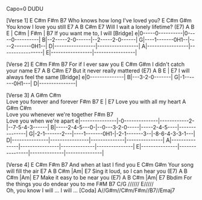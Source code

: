 Capo=0
DUDU

[Verse 1]
    E         C#m        F#m       B7
Who knows how long I've loved you?
    E      C#m      G#m
You know I love you still
E7   A      B      C#m      E7
Will I wait a lonely lifetime?
(E7)    A     B      E | C#m | F#m | B7
If you want me to, I will
[Bridge]
e|0-----0----------|0-----0----------|
B|--2-----2-0------|--2-----2-0------|
G|----1-------0H1--|----2-------0H1--|
D|-----------------|-----------------|
A|-----------------|-----------------|
E|-----------------|-----------------|

[Verse 2]
    E    C#m   F#m   B7
For if I ever saw you
E        C#m        G#m
I didn't catch your name
E7     A      B      C#m      E7
But it never really mattered
(E7)    A     B      E | E7
I will always feel the same
[Bridge]
e|0--------------|
B|---3-2-0-------|
G|-1-------0H1---|
D|---------------|

[Verse 3]
A         G#m     C#m     
Love you forever and forever
F#m           B7   E | E7
Love you with all my heart
A         G#m     C#m   
Love you whenever we're together
F#m                   B7  
Love you when we're apart
e|---------------|-0--------------|------------2-|--7-5-4-3------|
B|-----2-4-5---0-|--0---3-2-0-----|-----2-4-5----|---------------|
G|-2-1-------2---|----1-------0H1-|-2-1-------3--|-8-6-4-3-3-1---|
D|---------------|----------------|--------------|---------------|
A|---------------|----------------|--------------|---------------|
E|---------------|----------------|--------------|---------------|

[Verse 4]
    E       C#m    F#m     B7
And when at last I find you
    E         C#m    G#m
Your song will fill the air
E7     A         B      C#m |Am| E7
Sing it loud, so I can hear you
(E7)   A         B      C#m |Am| E7
Make it easy to be near you
(E7)   A         B      C#m |Am| E7         Bbdim
For the things you do endear   you   to     me
F#M    B7       C/G //////   E/////  
Oh, you know I will  ... I will ...
[Coda]
A//G#m//C#m/F#m//B7//Emaj7
